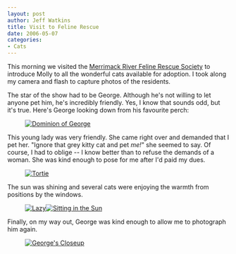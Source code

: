 ```yaml
--- 
layout: post
author: Jeff Watkins
title: Visit to Feline Rescue
date: 2006-05-07
categories: 
- Cats
---
```


This morning we visited the [Merrimack River Feline Rescue Society](http://www.mrfrs.org/) to introduce Molly to all the wonderful cats available for adoption. I took along my camera and flash to capture photos of the residents.

The star of the show had to be George. Although he's not willing to let anyone pet him, he's incredibly friendly. Yes, I know that sounds odd, but it's true. Here's George looking down from his favourite perch:

<figure><a href="http://www.flickr.com/photo.gne?id=142240829"><img class="photo" src="http://static.flickr.com/52/142240829_8f7fbd5faf.jpg" alt="Dominion of George" border="0"></a> </figure>

This young lady was very friendly. She came right over and demanded that I pet her. "Ignore that grey kitty cat and pet *me!*" she seemed to say. Of course, I had to oblige -- I know better than to refuse the demands of a woman. She was kind enough to pose for me after I'd paid my dues.

<figure><a href="http://www.flickr.com/photo.gne?id=142241018"><img class="photo" src="http://static.flickr.com/54/142241018_c79e720649.jpg" alt="Tortie" border="0"></a> </figure>

The sun was shining and several cats were enjoying the warmth from positions by the windows.

<figure><a href="http://www.flickr.com/photo.gne?id=142240967"><img class="photo" src="http://static.flickr.com/45/142240967_5591f89794.jpg" alt="Lazy" border="0"></a><a href="http://www.flickr.com/photo.gne?id=142240911"><img class="photo" src="http://static.flickr.com/45/142240911_624ebd1f02.jpg" alt="Sitting in the Sun" border="0"></a> </figure>

Finally, on my way out, George was kind enough to allow me to photograph him again.

<figure><a href="http://www.flickr.com/photo.gne?id=142241044"><img class="photo" src="http://static.flickr.com/55/142241044_fb47cf8ba8.jpg" alt="George's Closeup" border="0"></a> </figure>